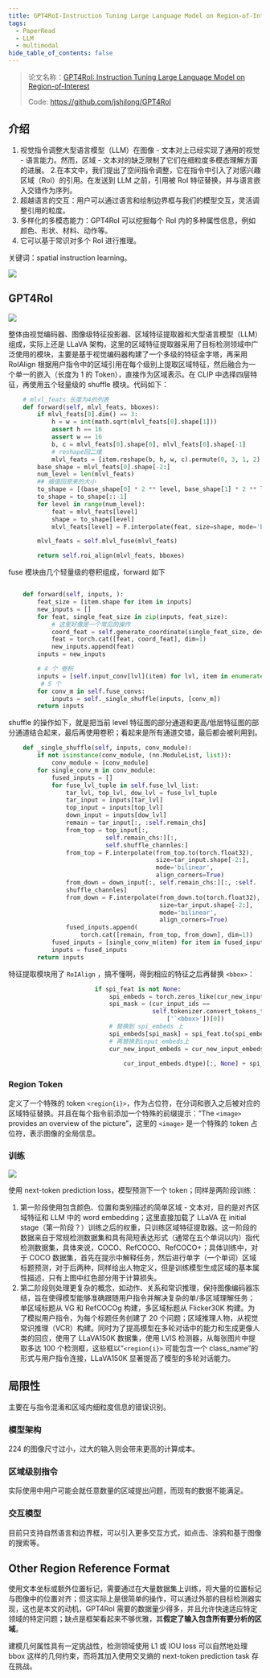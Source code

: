```yaml
---
title: GPT4RoI-Instruction Tuning Large Language Model on Region-of-Interest
tags:
  - PaperRead
  - LLM
  - multimodal
hide_table_of_contents: false
---
```


>论文名称：[GPT4RoI: Instruction Tuning Large Language Model on Region-of-Interest](https://arxiv.org/pdf/2307.03601)
>
>Code: https://github.com/jshilong/GPT4RoI

## 介绍

1. 视觉指令调整大型语言模型（LLM）在图像 - 文本对上已经实现了通用的视觉 - 语言能力。然而，区域 - 文本对的缺乏限制了它们在细粒度多模态理解方面的进展。
2.在本文中，我们提出了空间指令调整，它在指令中引入了对感兴趣区域（RoI）的引用。在发送到 LLM 之前，引用被 RoI 特征替换，并与语言嵌入交错作为序列。
3. 超越语言的交互：用户可以通过语言和绘制边界框与我们的模型交互，灵活调整引用的粒度。
4. 多样化的多模态能力：GPT4RoI 可以挖掘每个 RoI 内的多种属性信息，例如颜色、形状、材料、动作等。
5. 它可以基于常识对多个 RoI 进行推理。

关键词：spatial instruction learning。

![](./images/240622_18h08m15s_screenshot.png)

## GPT4RoI

![](./images/240623_15h45m09s_screenshot.png)

整体由视觉编码器、图像级特征投影器、区域特征提取器和大型语言模型（LLM）组成，实际上还是 LLaVA 架构，这里的区域特征提取器采用了目标检测领域中广泛使用的模块，主要是基于视觉编码器构建了一个多级的特征金字塔，再采用 RoIAlign 根据用户指令中的区域引用在每个级别上提取区域特征，然后融合为一个单一的嵌入（长度为 1 的 Token），直接作为区域表示。在 CLIP 中选择四层特征，再使用五个轻量级的 shuffle 模块。代码如下：

```python
    # mlvl_feats 长度为4的列表
    def forward(self, mlvl_feats, bboxes):
        if mlvl_feats[0].dim() == 3:
            h = w = int(math.sqrt(mlvl_feats[0].shape[1]))
            assert h == 16
            assert w == 16
            b, c = mlvl_feats[0].shape[0], mlvl_feats[0].shape[-1]
            # reshape回二维
            mlvl_feats = [item.reshape(b, h, w, c).permute(0, 3, 1, 2) for item in mlvl_feats]
        base_shape = mlvl_feats[0].shape[-2:]
        num_level = len(mlvl_feats)
        ## 插值回原来的大小
        to_shape = [(base_shape[0] * 2 ** level, base_shape[1] * 2 ** level) for level in range(num_level)]
        to_shape = to_shape[::-1]
        for level in range(num_level):
            feat = mlvl_feats[level]
            shape = to_shape[level]
            mlvl_feats[level] = F.interpolate(feat, size=shape, mode='bilinear', align_corners=True)

        mlvl_feats = self.mlvl_fuse(mlvl_feats)

        return self.roi_align(mlvl_feats, bboxes)
```

fuse 模块由几个轻量级的卷积组成，forward 如下

```python

    def forward(self, inputs, ):
        feat_size = [item.shape for item in inputs]
        new_inputs = []
        for feat, single_feat_size in zip(inputs, feat_size):
            # 这里好像是一个常见的操作
            coord_feat = self.generate_coordinate(single_feat_size, device=inputs[0].device)
            feat = torch.cat([feat, coord_feat], dim=1)
            new_inputs.append(feat)
        inputs = new_inputs

        # 4 个 卷积
        inputs = [self.input_conv[lvl](item) for lvl, item in enumerate(inputs)]
         # 5 个
        for conv_m in self.fuse_convs:
            inputs = self._single_shuffle(inputs, [conv_m])
        return inputs

```

shuffle 的操作如下，就是把当前 level 特征图的部分通道和更高/低层特征图的部分通道结合起来，最后再使用卷积；看起来是所有通道交错，最后都会被利用到。

```python
    def _single_shuffle(self, inputs, conv_module):
        if not isinstance(conv_module, (nn.ModuleList, list)):
            conv_module = [conv_module]
        for single_conv_m in conv_module:
            fused_inputs = []
            for fuse_lvl_tuple in self.fuse_lvl_list:
                tar_lvl, top_lvl, dow_lvl = fuse_lvl_tuple
                tar_input = inputs[tar_lvl]
                top_input = inputs[top_lvl]
                down_input = inputs[dow_lvl]
                remain = tar_input[:, :self.remain_chs]
                from_top = top_input[:,
                           self.remain_chs:][:,
                           self.shuffle_channles:]
                from_top = F.interpolate(from_top.to(torch.float32),
                                         size=tar_input.shape[-2:],
                                         mode='bilinear',
                                         align_corners=True)
                from_down = down_input[:, self.remain_chs:][:, :self.
                shuffle_channles]
                from_down = F.interpolate(from_down.to(torch.float32),
                                          size=tar_input.shape[-2:],
                                          mode='bilinear',
                                          align_corners=True)
                fused_inputs.append(
                    torch.cat([remain, from_top, from_down], dim=1))
            fused_inputs = [single_conv_m(item) for item in fused_inputs]
            inputs = fused_inputs
        return inputs

```

特征提取模块用了 `RoIAlign` ，搞不懂啊，得到相应的特征之后再替换 `<bbox>`：

```python
                        if spi_feat is not None:
                            spi_embeds = torch.zeros_like(cur_new_input_embeds)
                            spi_mask = (cur_input_ids ==
                                        self.tokenizer.convert_tokens_to_ids(
                                            ['`<bbox>'])[0])
                            # 替换到 spi_embeds 上
                            spi_embeds[spi_mask] = spi_feat.to(spi_embeds.dtype)
                            # 再替换到input_embeds上
                            cur_new_input_embeds = cur_new_input_embeds * (
                                                                              ~spi_mask).to(
                                cur_input_embeds.dtype)[:, None] + spi_embeds


```

### Region Token

定义了一个特殊的 token `<region{i}>`，作为占位符，在分词和嵌入之后被对应的区域特征替换。并且在每个指令前添加一个特殊的前缀提示：“The `<image>` provides an overview of the picture”，这里的 `<image>` 是一个特殊的 token 占位符，表示图像的全局信息。

### 训练

![](./images/240623_14h53m25s_screenshot.png)

使用 next-token prediction loss，模型预测下一个 token；同样是两阶段训练：

1. 第一阶段使用包含颜色、位置和类别描述的简单区域 - 文本对，目的是对齐区域特征和 LLM 中的 word embedding；这里直接加载了 LLaVA 在 initial stage（第一阶段？）训练之后的权重，只训练区域特征提取器。这一阶段的数据来自于常规检测数据集和具有简短表达形式（通常在五个单词以内）指代检测数据集，具体来说，COCO、RefCOCO、RefCOCO+；具体训练中，对于 COCO 数据集，首先在提示中解释任务，然后进行单字（一个单词）区域标题预测，对于后两种，同样给出人物定义，但是训练模型生成区域的基本属性描述，只有上图中红色部分用于计算损失。
2. 第二阶段则处理更复杂的概念，如动作、关系和常识推理，保持图像编码器冻结，旨在使得模型能够准确跟随用户指令并解决复杂的单/多区域理解任务；单区域标题从 VG 和 RefCOCOg 构建，多区域标题从 Flicker30K 构建。为了模拟用户指令，为每个标题任务创建了 20 个问题；区域推理人物，从视觉常识推理（VCR）构建。同时为了提高模型在多轮对话中的能力和生成更像人类的回应，使用了 LLaVA150K 数据集，使用 LVIS 检测器，从每张图片中提取多达 100 个检测框，这些框以“`<region{i}>` 可能包含一个 class_name”的形式与用户指令连接，LLaVA150K 显著提高了模型的多轮对话能力。

## 局限性

主要在与指令混淆和区域内细粒度信息的错误识别。

### 模型架构

224 的图像尺寸过小，过大的输入则会带来更高的计算成本。

### 区域级别指令

实际使用中用户可能会就任意数量的区域提出问题，而现有的数据不能满足。

### 交互模型

目前只支持自然语言和边界框，可以引入更多交互方式，如点击、涂鸦和基于图像的搜索等。

## Other Region Reference Format

使用文本坐标或额外位置标记，需要通过在大量数据集上训练，将大量的位置标记与图像中的位置对齐；但这实际上是很简单的操作，可以通过外部的目标检测器实现，这也是本文的动机，GPT4RoI 需要的数据量少得多，并且允许快速适应特定领域的特定问题；缺点是框架看起来不够优雅，其**假定了输入包含所有要分析的区域**。

建模几何属性具有一定挑战性，检测领域使用 L1 或 IOU loss 可以自然地处理 bbox 这样的几何约束，而将其加入使用交叉熵的 next-token prediction task 存在挑战。

